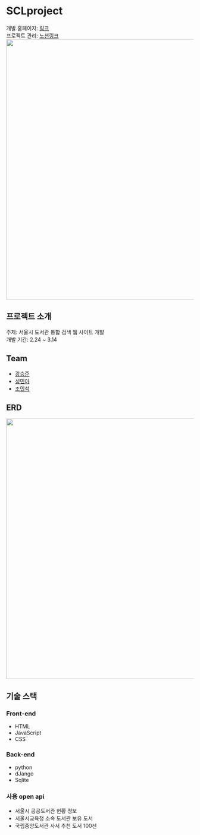 # SCLproject
개발 홈페이지: [링크](https://sclproject.pythonanywhere.com/index/)<br>
프로젝트 관리: [노션링크](https://seungjunbob.notion.site/SCL-project-35cb8b3c827846b895c2bba9ca8b384e)<br>
<img style="width:700px;" src="https://user-images.githubusercontent.com/63000739/158383186-d16c211a-c66d-481d-be9e-41f50bcfbbae.gif">
## 프로젝트 소개
주제: 서울시 도서관 통합 검색 웹 사이트 개발<br>
개발 기간: 2.24 ~ 3.14

## Team
- [강승준](https://github.com/Seungjun-bob)
- [성민아](https://github.com/Minah-Seong)
- [조민석](https://github.com/he63)

## ERD
<img style="width:700px;" src="https://user-images.githubusercontent.com/63000739/158100347-801d7faf-d370-40a0-bee0-196b51f7618b.png">

## 기술 스택
### Front-end
- HTML
- JavaScript
- CSS
### Back-end
- python
- dJango
- Sqlite
### 사용 open api
- 서울시 공공도서관 현황 정보
- 서울시교육청 소속 도서관 보유 도서
- 국립중앙도서관 사서 추천 도서 100선
